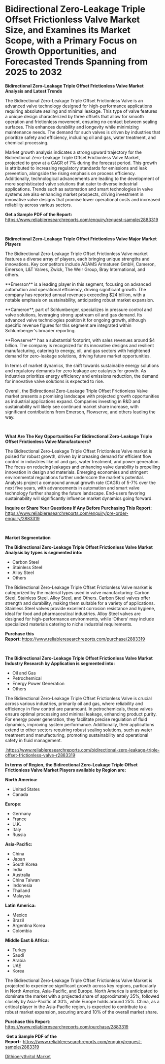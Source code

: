 <p><h1>Bidirectional Zero-Leakage Triple Offset Frictionless Valve Market Size, and Examines its Market Scope, with a Primary Focus on Growth Opportunities, and Forecasted Trends Spanning from 2025 to 2032</h1></p><p><strong>Bidirectional Zero-Leakage Triple Offset Frictionless Valve Market Analysis and Latest Trends</strong></p>
<p><p>The Bidirectional Zero-Leakage Triple Offset Frictionless Valve is an advanced valve technology designed for high-performance applications requiring absolute sealing and minimal leakage. This type of valve features a unique design characterized by three offsets that allow for smooth operation and frictionless movement, ensuring no contact between sealing surfaces. This enhances durability and longevity while minimizing maintenance needs. The demand for such valves is driven by industries that prioritize safety and efficiency, including oil and gas, water treatment, and chemical processing.</p><p>Market growth analysis indicates a strong upward trajectory for the Bidirectional Zero-Leakage Triple Offset Frictionless Valve Market, projected to grow at a CAGR of 7% during the forecast period. This growth is attributed to increasing regulatory standards for emissions and leak prevention, alongside the rising emphasis on process efficiency. Additionally, technological advancements are leading to the development of more sophisticated valve solutions that cater to diverse industrial applications. Trends such as automation and smart technologies in valve systems are also enhancing market prospects, driving investment in innovative valve designs that promise lower operational costs and increased reliability across various sectors.</p></p>
<p><strong>Get a Sample PDF of the Report:&nbsp;</strong> <a href="https://www.reliableresearchreports.com/enquiry/request-sample/2883319?utm_campaign=2395&utm_medium=2&utm_source=Github&utm_content=ia&utm_term=13032025&utm_id=bidirectional-zero-leakage-triple-offset-frictionless-valve">https://www.reliableresearchreports.com/enquiry/request-sample/2883319</a></p>
<p>&nbsp;</p>
<p><strong>Bidirectional Zero-Leakage Triple Offset Frictionless Valve Major Market Players</strong></p>
<p><p>The Bidirectional Zero-Leakage Triple Offset Frictionless Valve market features a diverse array of players, each bringing unique strengths and innovations. Key competitors include ADAMS Armaturen GmbH, Cameron, Emerson, L&T Valves, Zwick, The Weir Group, Bray International, and others.</p><p>**Emerson** is a leading player in this segment, focusing on advanced automation and operational efficiency, driving significant growth. The company has reported annual revenues exceeding $24 billion, with a notable emphasis on sustainability, anticipating robust market expansion.</p><p>**Cameron**, part of Schlumberger, specializes in pressure control and valve solutions, leveraging strong upstream oil and gas demand. Its advanced valve technologies position it for ongoing growth, although specific revenue figures for this segment are integrated within Schlumberger's broader reporting.</p><p>**Flowserve** has a substantial footprint, with sales revenues around $4 billion. The company is recognized for its innovative designs and resilient manufacturing, catering to energy, oil, and gas sectors with heightened demand for zero-leakage solutions, driving future market opportunities.</p><p>In terms of market dynamics, the shift towards sustainable energy solutions and regulatory demands for zero leakage are catalysts for growth. As industries prioritize energy efficiency and emissions reduction, the demand for innovative valve solutions is expected to rise.</p><p>Overall, the Bidirectional Zero-Leakage Triple Offset Frictionless Valve market presents a promising landscape with projected growth opportunities as industrial applications expand. Companies investing in R&D and sustainability will likely see continued market share increase, with significant contributions from Emerson, Flowserve, and others leading the way.</p></p>
<p>&nbsp;</p>
<p><strong>What Are The Key Opportunities For Bidirectional Zero-Leakage Triple Offset Frictionless Valve Manufacturers?</strong></p>
<p><p>The Bidirectional Zero-Leakage Triple Offset Frictionless Valve market is poised for robust growth, driven by increasing demand for efficient flow control in industries like oil and gas, water treatment, and power generation. The focus on reducing leakages and enhancing valve durability is propelling innovation in design and materials. Emerging economies and stringent environmental regulations further underscore the market's potential. Analysts project a compound annual growth rate (CAGR) of 5-7% over the next five years, with advancements in automation and smart valve technology further shaping the future landscape. End-users favoring sustainability will significantly influence market dynamics going forward.</p></p>
<p><strong>Inquire or Share Your Questions If Any Before Purchasing This Report:</strong> <a href="https://www.reliableresearchreports.com/enquiry/pre-order-enquiry/2883319?utm_campaign=2395&utm_medium=2&utm_source=Github&utm_content=ia&utm_term=13032025&utm_id=bidirectional-zero-leakage-triple-offset-frictionless-valve">https://www.reliableresearchreports.com/enquiry/pre-order-enquiry/2883319</a></p>
<p>&nbsp;</p>
<p><strong>Market Segmentation</strong></p>
<p><strong>The Bidirectional Zero-Leakage Triple Offset Frictionless Valve Market Analysis by types is segmented into:</strong></p>
<p><ul><li>Carbon Steel</li><li>Stainless Steel</li><li>Alloy Steel</li><li>Others</li></ul></p>
<p><p>The Bidirectional Zero-Leakage Triple Offset Frictionless Valve market is categorized by the material types used in valve manufacturing: Carbon Steel, Stainless Steel, Alloy Steel, and Others. Carbon Steel valves offer strength and durability, making them suitable for a variety of applications. Stainless Steel valves provide excellent corrosion resistance and hygiene, ideal for food and pharmaceutical industries. Alloy Steel valves are designed for high-performance environments, while ‘Others’ may include specialized materials catering to niche industrial requirements.</p></p>
<p><strong>Purchase this Report:&nbsp;</strong><a href="https://www.reliableresearchreports.com/purchase/2883319?utm_campaign=2395&utm_medium=2&utm_source=Github&utm_content=ia&utm_term=13032025&utm_id=bidirectional-zero-leakage-triple-offset-frictionless-valve">https://www.reliableresearchreports.com/purchase/2883319</a></p>
<p>&nbsp;</p>
<p><strong>The Bidirectional Zero-Leakage Triple Offset Frictionless Valve Market Industry Research by Application is segmented into:</strong></p>
<p><ul><li>Oil and Gas</li><li>Petrochemical</li><li>Energy Power Generation</li><li>Others</li></ul></p>
<p><p>The Bidirectional Zero-Leakage Triple Offset Frictionless Valve is crucial across various industries, primarily oil and gas, where reliability and efficiency in flow control are paramount. In petrochemicals, these valves ensure optimal processing and minimal leakage, enhancing product purity. For energy power generation, they facilitate precise regulation of fluid dynamics, improving system performance. Additionally, their applications extend to other sectors requiring robust sealing solutions, such as water treatment and manufacturing, promoting sustainability and operational safety in fluid management.</p></p>
<p><a href="https://www.reliableresearchreports.com/bidirectional-zero-leakage-triple-offset-frictionless-valve-r2883319?utm_campaign=2395&utm_medium=2&utm_source=Github&utm_content=ia&utm_term=13032025&utm_id=bidirectional-zero-leakage-triple-offset-frictionless-valve">&nbsp;https://www.reliableresearchreports.com/bidirectional-zero-leakage-triple-offset-frictionless-valve-r2883319</a></p>
<p><strong>In terms of Region, the Bidirectional Zero-Leakage Triple Offset Frictionless Valve Market Players available by Region are:</strong></p>
<p>
    <p> <strong> North America: </strong>
        <ul>
            <li>United States</li>
            <li>Canada</li>
        </ul>
        </p> 
    <p> <strong> Europe: </strong>
        <ul>
            <li>Germany</li>
            <li>France</li>
            <li>U.K.</li>
            <li>Italy</li>
            <li>Russia</li>
        </ul>
        </p> 
    <p> <strong> Asia-Pacific: </strong>
        <ul>
            <li>China</li>
            <li>Japan</li>
            <li>South Korea</li>
            <li>India</li>
            <li>Australia</li>
            <li>China Taiwan</li>
            <li>Indonesia</li>
            <li>Thailand</li>
            <li>Malaysia</li>
        </ul>
        </p> 
    <p> <strong> Latin America: </strong>
        <ul>
            <li>Mexico</li>
            <li>Brazil</li>
            <li>Argentina Korea</li>
            <li>Colombia</li>
        </ul>
        </p> 
    <p> <strong> Middle East & Africa: </strong>
        <ul>
            <li>Turkey</li>
            <li>Saudi</li>
            <li>Arabia</li>
            <li>UAE</li>
            <li>Korea</li>
        </ul>
    </p>
    </p>
<p><p>The Bidirectional Zero-Leakage Triple Offset Frictionless Valve Market is projected to experience significant growth across key regions, particularly in North America, Asia-Pacific, and Europe. North America is anticipated to dominate the market with a projected share of approximately 35%, followed closely by Asia-Pacific at 30%, while Europe holds around 25%. China, as a critical player in the Asia-Pacific region, is expected to contribute to a robust market expansion, securing around 10% of the overall market share.</p></p>
<p><strong>Purchase this Report: </strong><a href="https://www.reliableresearchreports.com/purchase/2883319?utm_campaign=2395&utm_medium=2&utm_source=Github&utm_content=ia&utm_term=13032025&utm_id=bidirectional-zero-leakage-triple-offset-frictionless-valve">https://www.reliableresearchreports.com/purchase/2883319</a></p>
<p>&nbsp;<strong>Get a Sample PDF of the Report:&nbsp;&nbsp;</strong><a href="https://www.reliableresearchreports.com/enquiry/request-sample/2883319?utm_campaign=2395&utm_medium=2&utm_source=Github&utm_content=ia&utm_term=13032025&utm_id=bidirectional-zero-leakage-triple-offset-frictionless-valve">https://www.reliableresearchreports.com/enquiry/request-sample/2883319</a></p>
<p><strong></strong></p>
<p><p><a href="https://github.com/NargisHussain75/Market-Research-Report-List-1/blob/main/dithioerythritol-market.md?utm_campaign=2395&utm_medium=2&utm_source=Github&utm_content=ia&utm_term=13032025&utm_id=bidirectional-zero-leakage-triple-offset-frictionless-valve">Dithioerythritol Market</a></p></p>